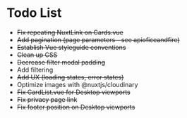 # Todo List

- <s>Fix repeating NuxtLink on Cards.vue</s>
- <s>Add pagination (page parameters - see apioficeandfire)</s>
- <s>Establish Vue styleguide conventions</s>
- <s>Clean up CSS</s>
- <s>Decrease filter modal padding</s>
- Add filtering
- <s>Add UX (loading states, error states)</s>
- Optimize images with @nuxtjs/cloudinary
- <s>Fix CardList.vue for Desktop viewports</s>
- <s>Fix privacy page link</s>
- <s>Fix footer position on Desktop viewports</s>
